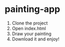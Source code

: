 # painting-app

1. Clone the project
2. Open index.html
3. Draw your painting
4. Download it and enjoy!
